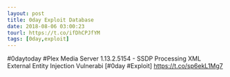 ```yaml
---
layout: post
title: 0day Exploit Database
date: 2018-08-06 03:00:23
tourl: https://t.co/ifDhCPJfYM
tags: [0day,exploit]
---
```

#0daytoday #Plex Media Server 1.13.2.5154 - SSDP Processing XML External Entity Injection Vulnerabi [#0day #Exploit] https://t.co/sp6ekL1Mg7